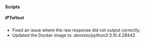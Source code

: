 
#### Scripts
##### IPToHost
- Fixed an issue where the raw response did not output correctly.
- Updated the Docker image to: *demisto/python3:3.10.4.28442*.